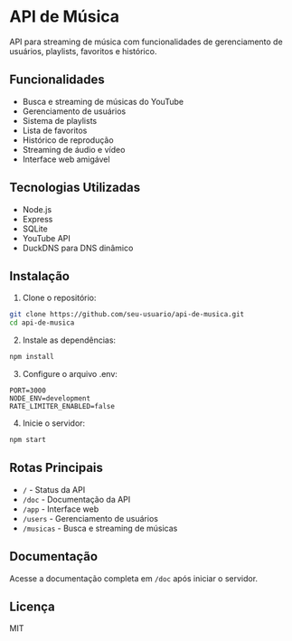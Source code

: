# API de Música

API para streaming de música com funcionalidades de gerenciamento de usuários, playlists, favoritos e histórico.

## Funcionalidades

- Busca e streaming de músicas do YouTube
- Gerenciamento de usuários
- Sistema de playlists
- Lista de favoritos
- Histórico de reprodução
- Streaming de áudio e vídeo
- Interface web amigável

## Tecnologias Utilizadas

- Node.js
- Express
- SQLite
- YouTube API
- DuckDNS para DNS dinâmico

## Instalação

1. Clone o repositório:
```bash
git clone https://github.com/seu-usuario/api-de-musica.git
cd api-de-musica
```

2. Instale as dependências:
```bash
npm install
```

3. Configure o arquivo .env:
```env
PORT=3000
NODE_ENV=development
RATE_LIMITER_ENABLED=false
```

4. Inicie o servidor:
```bash
npm start
```

## Rotas Principais

- `/` - Status da API
- `/doc` - Documentação da API
- `/app` - Interface web
- `/users` - Gerenciamento de usuários
- `/musicas` - Busca e streaming de músicas

## Documentação

Acesse a documentação completa em `/doc` após iniciar o servidor.

## Licença

MIT 
